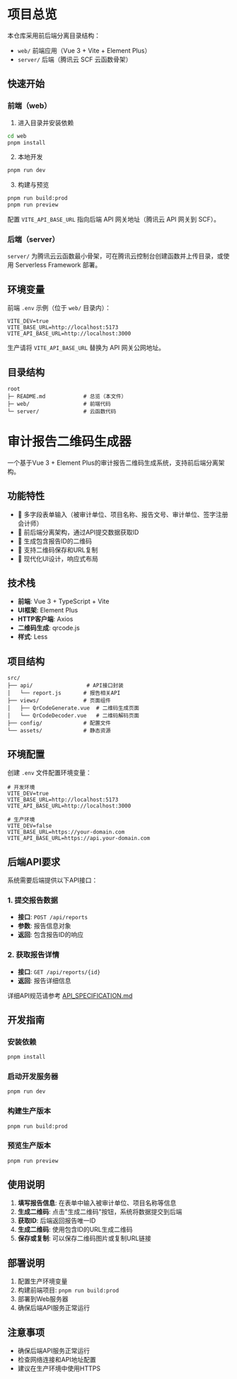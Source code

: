 # 项目总览

本仓库采用前后端分离目录结构：

- `web/` 前端应用（Vue 3 + Vite + Element Plus）
- `server/` 后端（腾讯云 SCF 云函数骨架）

## 快速开始

### 前端（web）

1) 进入目录并安装依赖

```bash
cd web
pnpm install
```

2) 本地开发

```bash
pnpm run dev
```

3) 构建与预览

```bash
pnpm run build:prod
pnpm run preview
```

配置 `VITE_API_BASE_URL` 指向后端 API 网关地址（腾讯云 API 网关到 SCF）。

### 后端（server）

`server/` 为腾讯云云函数最小骨架，可在腾讯云控制台创建函数并上传目录，或使用 Serverless Framework 部署。

## 环境变量

前端 `.env` 示例（位于 `web/` 目录内）：

```env
VITE_DEV=true
VITE_BASE_URL=http://localhost:5173
VITE_API_BASE_URL=http://localhost:3000
```

生产请将 `VITE_API_BASE_URL` 替换为 API 网关公网地址。

## 目录结构

```
root
├─ README.md            # 总览（本文件）
├─ web/                 # 前端代码
└─ server/              # 云函数代码
```

# 审计报告二维码生成器

一个基于Vue 3 + Element Plus的审计报告二维码生成系统，支持前后端分离架构。

## 功能特性

- 📝 多字段表单输入（被审计单位、项目名称、报告文号、审计单位、签字注册会计师）
- 🔗 前后端分离架构，通过API提交数据获取ID
- 📱 生成包含报告ID的二维码
- 💾 支持二维码保存和URL复制
- 🎨 现代化UI设计，响应式布局

## 技术栈

- **前端**: Vue 3 + TypeScript + Vite
- **UI框架**: Element Plus
- **HTTP客户端**: Axios
- **二维码生成**: qrcode.js
- **样式**: Less

## 项目结构

```
src/
├── api/                 # API接口封装
│   └── report.js       # 报告相关API
├── views/              # 页面组件
│   ├── QrCodeGenerate.vue  # 二维码生成页面
│   └── QrCodeDecoder.vue   # 二维码解码页面
├── config/             # 配置文件
└── assets/             # 静态资源
```

## 环境配置

创建 `.env` 文件配置环境变量：

```env
# 开发环境
VITE_DEV=true
VITE_BASE_URL=http://localhost:5173
VITE_API_BASE_URL=http://localhost:3000

# 生产环境
VITE_DEV=false
VITE_BASE_URL=https://your-domain.com
VITE_API_BASE_URL=https://api.your-domain.com
```

## 后端API要求

系统需要后端提供以下API接口：

### 1. 提交报告数据
- **接口**: `POST /api/reports`
- **参数**: 报告信息对象
- **返回**: 包含报告ID的响应

### 2. 获取报告详情
- **接口**: `GET /api/reports/{id}`
- **返回**: 报告详细信息

详细API规范请参考 [API_SPECIFICATION.md](./API_SPECIFICATION.md)

## 开发指南

### 安装依赖

```bash
pnpm install
```

### 启动开发服务器

```bash
pnpm run dev
```

### 构建生产版本

```bash
pnpm run build:prod
```

### 预览生产版本

```bash
pnpm run preview
```

## 使用说明

1. **填写报告信息**: 在表单中输入被审计单位、项目名称等信息
2. **生成二维码**: 点击"生成二维码"按钮，系统将数据提交到后端
3. **获取ID**: 后端返回报告唯一ID
4. **生成二维码**: 使用包含ID的URL生成二维码
5. **保存或复制**: 可以保存二维码图片或复制URL链接

## 部署说明

1. 配置生产环境变量
2. 构建前端项目: `pnpm run build:prod`
3. 部署到Web服务器
4. 确保后端API服务正常运行

## 注意事项

- 确保后端API服务正常运行
- 检查网络连接和API地址配置
- 建议在生产环境中使用HTTPS

